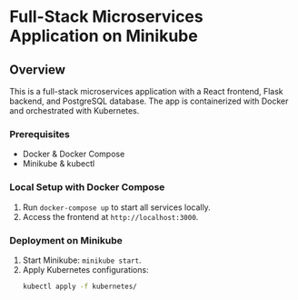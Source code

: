 # Full-Stack Microservices Application on Minikube

## Overview

This is a full-stack microservices application with a React frontend, Flask backend, and PostgreSQL database. The app is containerized with Docker and orchestrated with Kubernetes.

### Prerequisites

- Docker & Docker Compose
- Minikube & kubectl

### Local Setup with Docker Compose

1. Run `docker-compose up` to start all services locally.
2. Access the frontend at `http://localhost:3000`.

### Deployment on Minikube

1. Start Minikube: `minikube start`.
2. Apply Kubernetes configurations:
   ```bash
   kubectl apply -f kubernetes/
